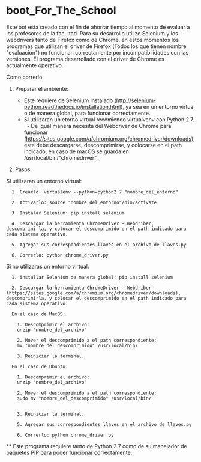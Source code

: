# boot_For_The_School
Este bot esta creado con el fin de ahorrar tiempo al momento de evaluar a los profesores de la facultad. 
Para su desarrollo utilize Selenium y los webdrivers tanto de Firefox como de Chrome, en estos momentos los programas que utilizan el driver de Firefox (Todos los que tienen nombre "evaluación") no funcionan correctamente por incompatibilidades con las versiones. 
El programa desarrollado con el driver de Chrome es actualmente operativo. 

Como correrlo:

1. Preparar el ambiente:
    - Este requiere de Selenium instalado (http://selenium-python.readthedocs.io/installation.html), ya sea en un entorno virtual o de manera global, para funcionar correctamente.
    - Si utilizaran un etorno virtual recomiendo virtualvenv con Python 2.7.
    - De igual manera necesita del Webdriver de Chrome para funcionar (https://sites.google.com/a/chromium.org/chromedriver/downloads), este debe descargarse, descomprimirse, y colocarse en el path indicado, en caso de macOS se guarda en /usr/local/bin/"chromedriver".  
  
2. Pasos:

Si utilizaran un entorno virtual:
      
      1. Crearlo: virtualenv --python=python2.7 "nombre_del_entorno"
      
      2. Activarlo: source "nombre_del_entorno"/bin/activate
      
      3. Instalar Selenium: pip install selenium
      
      4. Descargar la herramienta ChromeDriver - Webdriber, descomprimirla, y colocar el descomprimido en el path indicado para cada sistema operativo.
      
      5. Agregar sus correspondientes llaves en el archivo de llaves.py
      
      6. Correrlo: python chrome_driver.py
    
Si no utilizaras un entorno virtual:

      1. installar Selenium de manera global: pip install selenium
      
      2. Descargar la herramienta ChromeDriver - Webdriber (https://sites.google.com/a/chromium.org/chromedriver/downloads), descomprimirla, y colocar el descomprimido en el path indicado para cada sistema operativo.
      
      En el caso de MacOS:
      
        1. Descomprimir el archivo:
        unzip "nombre_del_archivo"
        
        2. Mover el descomprimido a el path correspondiente:
        mv "nombre_del_descomprimido" /usr/local/bin/
        
        3. Reiniciar la terminal.
          
      En el caso de Ubuntu:
      
        1. Descomprimir el archivo:
        unzip "nombre_del_archivo"
            
        2. Mover el descomprimido a el path correspondiente:
        sudo mv "nombre_del_descomprimido" /usr/local/bin/
        
           
        3. Reiniciar la terminal.
        
        5. Agregar sus correspondientes llaves en el archivo de llaves.py
        
        6. Correrlo: python chrome_driver.py
      
** Este programa requiere tanto de Python 2.7 como de su manejador de paquetes PIP para poder funcionar correctamente. 
      
